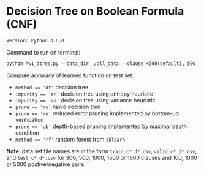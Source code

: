 # Decision Tree on Boolean Formula (CNF)

```html
Version: Python 3.6.0 
```

Command to run on terminal:

```html
python hw1_dtree.py --data_dir ./all_data --clause <300(default), 500, 1000, 1500, 1800> --dim <100(default), 1000, 5000> --method <'dt'(default), 'rf'> --impurity <'en'(default), 'va'> --prune <'no'(default), 're', 'db'>
```
Compute accuracy of learned function on test set.
- `method == 'dt'` decision tree
- `impurity == 'en'` decision tree using entropy heuristic 
- `impurity == 'va'` decision tree using variance heuristic
- `prune == 'no'` naive decision tree
- `prune == 're'` reduced error pruning implemented by bottom-up verification
- `prune == 'db'` depth-based pruning implemented by maximal depth condition
- `method == 'rf'` random forest from `sklearn`

__Note__: data set file names are in the form `train_c*_d*.csv`, `valid_c*_d*.csv`, and `test_c*_d*.csv` for 300, 500, 1000, 1500 or 1800 clauses and 100, 1000 or 5000 postive/negative pairs.